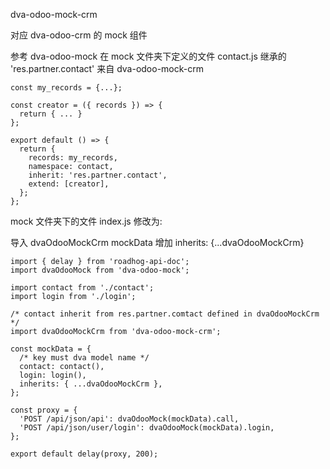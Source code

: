 dva-odoo-mock-crm

对应 dva-odoo-crm 的 mock 组件  
  
参考 dva-odoo-mock 
在 mock 文件夹下定义的文件 contact.js
继承的 'res.partner.contact' 来自 dva-odoo-mock-crm

```
const my_records = {...};

const creator = ({ records }) => {
  return { ... }
};

export default () => {
  return {
    records: my_records,
    namespace: contact,
    inherit: 'res.partner.contact',
    extend: [creator],
  };
};

```

mock 文件夹下的文件 index.js 修改为:

导入 dvaOdooMockCrm
mockData 增加 inherits: {...dvaOdooMockCrm}

```
import { delay } from 'roadhog-api-doc';
import dvaOdooMock from 'dva-odoo-mock';

import contact from './contact';
import login from './login';

/* contact inherit from res.partner.comtact defined in dvaOdooMockCrm */
import dvaOdooMockCrm from 'dva-odoo-mock-crm';

const mockData = {
  /* key must dva model name */
  contact: contact(),
  login: login(),
  inherits: { ...dvaOdooMockCrm },
};

const proxy = {
  'POST /api/json/api': dvaOdooMock(mockData).call,
  'POST /api/json/user/login': dvaOdooMock(mockData).login,
};

export default delay(proxy, 200);
```


